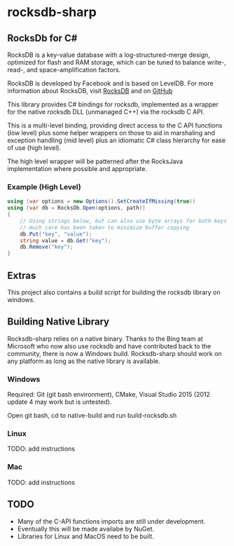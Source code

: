 ﻿# rocksdb-sharp

## RocksDb for C#
RocksDB is a key-value database with a log-structured-merge design, optimized for flash and RAM storage,
which can be tuned to balance write-, read-, and space-amplification factors.

RocksDB is developed by Facebook and is based on LevelDB.
For more information about RocksDB, visit [RocksDB](http://rocksdb.org/) and on [GitHub](https://github.com/facebook/rocksdb)

This library provides C# bindings for rocksdb, implemented as a wrapper for the native rocksdb DLL (unmanaged C++) via the rocksdb C API.

This is a multi-level binding, 
providing direct access to the C API functions (low level) 
plus some helper wrappers on those to aid in marshaling and exception handling (mid level) 
plus an idiomatic C# class hierarchy for ease of use (high level).

The high level wrapper will be patterned after the RocksJava implementation where possible and appropriate.

### Example (High Level)

```csharp
using (var options = new Options().SetCreateIfMissing(true))
using (var db = RocksDb.Open(options, path))
{
    // Using strings below, but can also use byte arrays for both keys and values
	// much care has been taken to minimize buffer copying
    db.Put("key", "value");
    string value = db.Get("key");
    db.Remove("key");
}
```

## Extras

This project also contains a build script for building the rocksdb library on windows.

## Building Native Library

Rocksdb-sharp relies on a native binary.
Thanks to the Bing team at Microsoft who now also use rocksdb
and have contributed back to the community, there is now a Windows build.
Rocksdb-sharp should work on any platform as long as the native library is available.

### Windows

Required: Git (git bash environment), CMake, Visual Studio 2015 (2012 update 4 may work but is untested).

Open git bash, cd to native-build and run build-rocksdb.sh

### Linux

TODO: add instructions

### Mac

TODO: add instructions

## TODO

  * Many of the C-API functions imports are still under development.
  * Eventually this will be made availabe by NuGet.
  * Libraries for Linux and MacOS need to be built.

